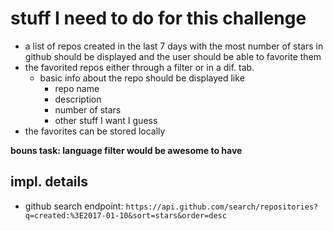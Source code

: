 # stuff I need to do for this challenge

- a list of repos created in the last 7 days with the most number of stars in github should be displayed and the user should be able to favorite them
- the favorited repos either through a filter or in a dif. tab.
  - basic info about the repo should be displayed like
    - repo name
    - description
    - number of stars
    - other stuff I want I guess
- the favorites can be stored locally

**bouns task: language filter would be awesome to have**

## impl. details

- github search endpoint: `https://api.github.com/search/repositories?q=created:%3E2017-01-10&sort=stars&order=desc`
